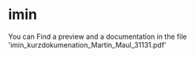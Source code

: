 # imin
You can Find a preview and a documentation in the file 'imin_kurzdokumenation_Martin_Maul_31131.pdf'
